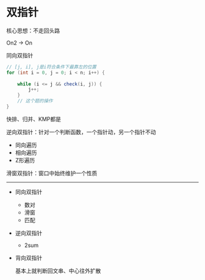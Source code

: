 # 双指针

核心思想：不走回头路

On2 -> On



同向双指针

```java
// [j, i], j是i符合条件下最靠左的位置
for (int i = 0, j = 0; i < n; i++) {
    
    while (i <= j && check(i, j)) {
        j++;
    }
    // 这个题的操作
}
```

快排、归并、KMP都是



逆向双指针：针对一个判断函数，一个指针动，另一个指针不动

- 同向遍历
- 相向遍历
- Z形遍历

滑窗双指针：窗口中始终维护一个性质

---

- 同向双指针

  - 数对
  - 滑窗
  - 匹配

- 逆向双指针

  - 2sum

- 背向双指针

  基本上就判断回文串、中心往外扩散
